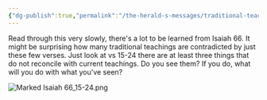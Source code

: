 ```yaml
---
{"dg-publish":true,"permalink":"/the-herald-s-messages/traditional-teaching-vs-scripture-isaiah-66/","tags":["#Isaiah66","#TheHeraldsMessages"]}
---
```


Read through this very slowly, there's a lot to be learned from Isaiah 66. It might be surprising how many traditional teachings are contradicted by just these few verses. Just look at vs 15-24 there are at least three things that do not reconcile with current teachings. Do you see them? If you do, what will you do with what you've seen?


![Marked Isaiah 66_15-24.png](/img/user/Assets/attachments/Marked%20Isaiah%2066_15-24.png)

